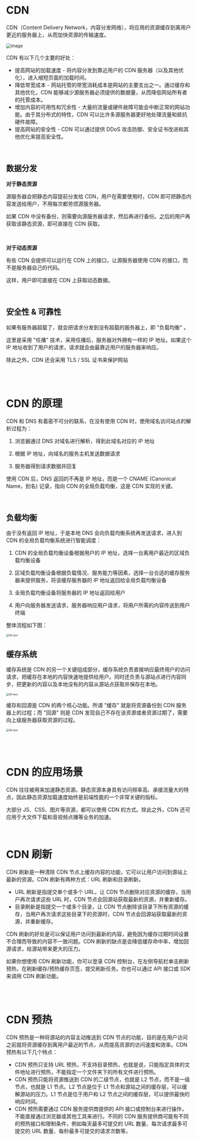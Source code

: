 # CDN

CDN（Content Delivery Network，内容分发网络），将应用的资源缓存到离用户更近的服务器上，从而加快资源的传输速度。

<img src="./picture/image.png" alt="image" style="zoom:80%;" />

CDN 有以下几个主要的好处：

-   提高网站的加载速度 - 将内容分发到靠近用户的 CDN 服务器（以及其他优化），进入缩短页面的加载时间。
-   降低带宽成本 - 网站托管的带宽消耗成本是网站的主要支出之一。通过缓存和其他优化，CDN 能够减少源服务器必须提供的数据量，从而降低网站所有者的托管成本。
-   增加内容的可用性和冗余性 - 大量的流量或硬件故障可能会中断正常的网站功能。由于其分布式的特性，CDN 可以比许多源服务器更好地处理流量和抵抗硬件故障。
-   提高网站的安全性 - CDN 可以通过提供 DDoS 攻击防御、安全证书改进和其他优化来提高安全性。

<br>

## 数据分发

**对于静态资源**

源服务器会把静态内容提前分发给 CDN，用户在需要使用时，CDN 即可把静态内容发送给用户，不用每次都劳烦源服务器。

如果 CDN 中没有备份，则需要向源服务器请求，然后再进行备份。之后的用户再获取该静态资源，即可直接在 CDN 获取。

<br>

**对于动态资源**

有些 CDN 会提供可以运行在 CDN 上的接口，让源服务器使用 CDN 的接口，而不是服务器自己的代码。

这样，用户即可直接在 CDN 上获取动态数据。

<br>

## 安全性 & 可靠性

如果有服务器超载了，就会把请求分发到没有超载的服务器上，即 "负载均衡" 。

这里是采用 "任播" 技术，采用任播后，服务器对外拥有一样的 IP 地址。如果这个 IP 地址收到了用户的请求，请求就会由最靠近用户的服务器来响应。

除此之外，CDN 还会采用 TLS / SSL 证书来保护网站

<br><br>

# CDN 的原理

CDN 和 DNS 有着密不可分的联系，在没有使用 CDN 时，使用域名访问站点的解析过程为：

1.  浏览器通过 DNS 对域名进行解析，得到此域名对应的 IP 地址

2.  根据 IP 地址，向域名的服务主机发送数据请求

3.  服务器得到请求数据并回复

使用 CDN 后，DNS 返回的不再是 IP 地址，而是一个 CNAME (Canonical Name，别名) 记录，指向 CDN 的全局负载均衡，这是 CDN 实现的关键。

<br>

## 负载均衡

由于没有返回 IP 地址，于是本地 DNS 会向负载均衡系统再发送请求，进入到 CDN 的全局负载均衡系统进行智能调度：

1.  CDN 的全局负载均衡设备根据用户的 IP 地址，选择一台离用户最近的区域负载均衡设备

2.  区域负载均衡设备根据负载情况、服务能力等因素，选择一台合适的缓存服务器来提供服务，将该缓存服务器的 IP 地址返回给全局负载均衡设备

3.  全局负载均衡设备将服务器的 IP 地址返回给用户

4.  用户向服务器发送请求，服务器响应用户请求，将用户所需的内容传送到用户终端

整体流程如下图：

<img src="./picture/image-1.png" alt="Alt text" style="zoom:50%;" />

<br>

## 缓存系统

缓存系统是 CDN 的另一个关键组成部分，缓存系统负责直接响应最终用户的访问请求，把缓存在本地的内容快速地提供给用户。同时还负责与源站点进行内容同步，把更新的内容以及本地没有的内容从源站点获取并保存在本地。

<img src="./picture/image-2.png" alt="Alt text" style="zoom:50%;" />

缓存和回源是 CDN 的两个核心功能。所谓 "缓存" 就是将资源备份到 CDN 服务器上的过程；而 "回源" 则是 CDN 发现自己不存在该资源或者资源过期了，需要向上级服务器获取资源的过程。

<img src="./picture/image-3.png" alt="Alt text" style="zoom:50%;" />

<br><br>

# CDN 的应用场景

CDN 往往被用来加速静态资源。静态资源本身具有访问频率高、承接流量大的特点，因此静态资源加载速度始终是前端性能的一个非常关键的指标。

大部分 JS、CSS、图片等资源，都可以使用 CDN 的方式。除此之外，CDN 还可应用于大文件下载和音视频点播等业务的加速。

<br>

# CDN 刷新

CDN 刷新是一种清除 CDN 节点上缓存内容的功能，它可以让用户访问到源站上最新的资源。CDN 刷新有两种方式：URL 刷新和目录刷新。

-   URL 刷新是指提交单个或多个 URL，让 CDN 节点删除对应资源的缓存，当用户再次请求这些 URL 时，CDN 节点会回源站获取最新的资源，并重新缓存。
-   目录刷新是指提交一个或多个目录，让 CDN 节点删除该目录下所有资源的缓存，当用户再次请求这些目录下的资源时，CDN 节点会回源站获取最新的资源，并重新缓存。

CDN 刷新的好处是可以保证用户访问到最新的内容，避免因为缓存过期时间设置不合理而导致的内容不一致问题。CDN 刷新的缺点是会降低缓存命中率，增加回源请求，给源站带来更大的压力。

如果你想使用 CDN 刷新功能，你可以登录 CDN 控制台，在左侧导航栏单击刷新预热，在刷新缓存/预热缓存页签，提交刷新任务。你也可以通过 API 接口或 SDK 来调用 CDN 刷新功能。

<br><br>

# CDN 预热

CDN 预热是一种将源站的内容主动推送到 CDN 节点的功能，目的是在用户访问之前就将资源缓存到离用户最近的节点，从而提高资源的访问速度和效率。CDN 预热有以下几个特点：

-   CDN 预热只支持 URL 预热，不支持目录预热，也就是说，只能指定具体的文件地址进行预热，不能指定一个文件夹下的所有文件进行预热。
-   CDN 预热只能将资源推送到 CDN 的二级节点，也就是 L2 节点，而不是一级节点，也就是 L1 节点。L2 节点是位于 L1 节点和源站之间的缓存层，可以缓解源站的压力。L1 节点是位于用户和 L2 节点之间的缓存层，可以提供最快的响应时间。
-   CDN 预热需要通过 CDN 服务提供商提供的 API 接口或控制台来进行操作，不能直接通过浏览器或其他工具来进行。不同的 CDN 服务提供商可能有不同的预热接口和限制条件，例如每天最多可提交的 URL 数量、每次请求最多可提交的 URL 数量、每秒最多可提交的请求次数等。

<br>
